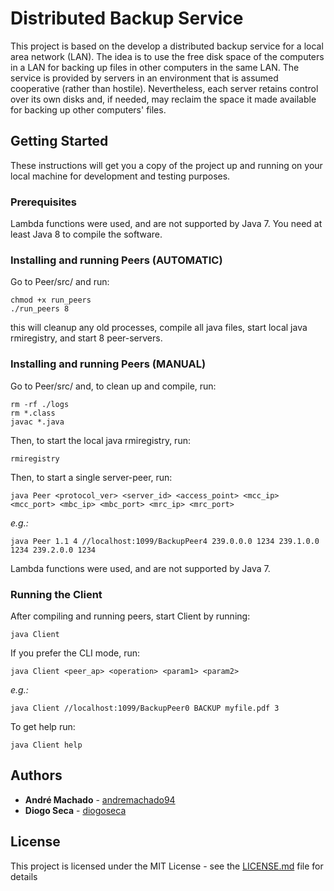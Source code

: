 # Distributed Backup Service

This project is based on the develop a distributed backup service for a local area network (LAN). The idea is to use the free disk space of the computers in a LAN for backing up files in other computers in the same LAN. The service is provided by servers in an environment that is assumed cooperative (rather than hostile). Nevertheless, each server retains control over its own disks and, if needed, may reclaim the space it made available for backing up other computers' files.

## Getting Started

These instructions will get you a copy of the project up and running on your local machine for development and testing purposes.

### Prerequisites

Lambda functions were used, and are not supported by Java 7.
You need at least Java 8 to compile the software. 

### Installing and running Peers (AUTOMATIC)

Go to Peer/src/ and run:
```
chmod +x run_peers
./run_peers 8
```
this will cleanup any old processes, compile all java files, start local java rmiregistry, and start 8 peer-servers.

### Installing and running Peers (MANUAL)

Go to Peer/src/ and, to clean up and compile, run:
```
rm -rf ./logs
rm *.class
javac *.java
```
Then, to start the local java rmiregistry, run:
```
rmiregistry
```
Then, to start a single server-peer, run:
```
java Peer <protocol_ver> <server_id> <access_point> <mcc_ip> <mcc_port> <mbc_ip> <mbc_port> <mrc_ip> <mrc_port>
```
*e.g.:*
```
java Peer 1.1 4 //localhost:1099/BackupPeer4 239.0.0.0 1234 239.1.0.0 1234 239.2.0.0 1234
```
Lambda functions were used, and are not supported by Java 7.
### Running the Client

After compiling and running peers, start Client by running:
```
java Client
```
If you prefer the CLI mode, run:
```
java Client <peer_ap> <operation> <param1> <param2>
```
*e.g.:*
```
java Client //localhost:1099/BackupPeer0 BACKUP myfile.pdf 3
```
To get help run:
```
java Client help
```

## Authors

* **André Machado** - [andremachado94](https://github.com/andremachado94)
* **Diogo Seca** - [diogoseca](https://github.com/diogoseca)

## License

This project is licensed under the MIT License - see the [LICENSE.md](LICENSE.md) file for details
